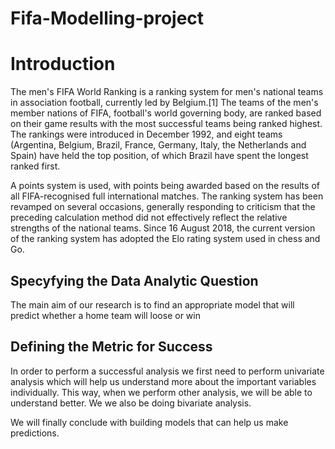 # Fifa-Modelling-project

# Introduction
The men's FIFA World Ranking is a ranking system for men's national teams in association football, currently led by Belgium.[1] The teams of the men's member nations of FIFA, football's world governing body, are ranked based on their game results with the most successful teams being ranked highest. The rankings were introduced in December 1992, and eight teams (Argentina, Belgium, Brazil, France, Germany, Italy, the Netherlands and Spain) have held the top position, of which Brazil have spent the longest ranked first.

A points system is used, with points being awarded based on the results of all FIFA-recognised full international matches. The ranking system has been revamped on several occasions, generally responding to criticism that the preceding calculation method did not effectively reflect the relative strengths of the national teams. Since 16 August 2018, the current version of the ranking system has adopted the Elo rating system used in chess and Go.

## Specyfying the Data Analytic Question 
The main aim of our research is to find an appropriate model that will predict whether a home team will loose or win

## Defining the Metric for Success

In order to perform a successful analysis we first need to perform univariate analysis which will help us understand more about the important variables individually. This way, when we perform other analysis, we will be able to understand better. We we also be doing bivariate analysis.

We will finally conclude with building models that can help us make predictions.



